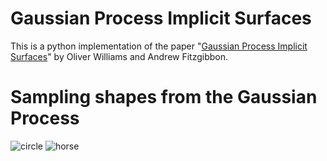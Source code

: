 # Gaussian Process Implicit Surfaces
This is a python implementation of the paper "[Gaussian Process Implicit Surfaces](https://gpss.cc/gpip/abstract/owilliams.pdf)" by Oliver Williams and Andrew Fitzgibbon.

# Sampling shapes from the Gaussian Process
![circle](https://github.com/user-attachments/assets/429bb97b-fec1-4141-8425-a9b4ba587c08)
![horse](https://github.com/user-attachments/assets/e5c40ede-fed6-4129-87fd-fdd57269cdaa)
